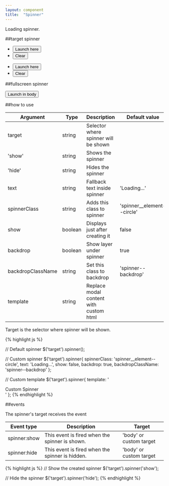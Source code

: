 ```yaml
---
layout: component
title:  "Spinner"
---
```


Loading spinner.

##target spinner

<div class="penguin-example penguin-example--margin">
    <div class="grid grid--2col">
        <div class="grid__item">
            <div class="demo demo--a demo--spinner">
            </div>
            <ul class="btn-group">
                <li><button class="btn btn--primary btn--spinner-demo--a">Launch here</button></li>
                <li><button class="btn btn--primary btn--spinner-clear-a">Clear</button></li>
            </ul>
        </div>
        <div class="grid__item">
            <div class="demo demo--b demo--spinner">
            </div>
            <ul class="btn-group">
                <li><button class="btn btn--primary btn--spinner-demo--b">Launch here</button></li>
                <li><button class="btn btn--primary btn--spinner-clear-b">Clear</button></li>
            </ul>
        </div>
    </div>
</div>


##fullscreen spinner

<div class="penguin-example penguin-example--margin">
	<button class="btn btn--primary btn--spinner-body">Launch in body</button>
</div>





##how to use

| Argument          | Type    | Description                            | Default value              |
|-------------------|---------|----------------------------------------|----------------------------|
| target            | string  | Selector where spinner will be shown   |                            |
| 'show'            | string  | Shows the spinner                      |                            |
| 'hide'            | string  | Hides the spinner                      |                            |
| text              | string  | Fallback text inside spinner           | 'Loading...'               |
| spinnerClass      | string  | Adds this class to spinner             | 'spinner__element--circle' |
| show              | boolean | Displays just after creating it        | false                      |
| backdrop          | boolean | Show layer under spinner               | true                       |
| backdropClassName | string  | Set this class to backdrop             | 'spinner--backdrop'        |
| template          | string  | Replace modal content with custom html |                            |


Target is the selector where spinner will be shown.

{% highlight js %}

// Default spinner
$('target').spinner();

// Custom spinner
$('target').spinner{
    spinnerClass: 'spinner__element--circle',
    text: 'Loading...',
    show: false,
    backdrop: true,
    backdropClassName: 'spinner--backdrop'
};

// Custom template
$('target').spinner{
    template: '<div>Custom Spinner</div>'
};
{% endhighlight %}



##events

The spinner's target receives the event

| Event type   | Description                                     | Target                  |
|--------------|-------------------------------------------------|-------------------------|
| spinner:show | This event is fired when the spinner is shown.  | 'body' or custom target |
| spinner:hide | This event is fired when the spinner is hidden. | 'body' or custom target |




{% highlight js %}
// Show the created spinner
$('target').spinner('show');

// Hide the spinner
$('target').spinner('hide');
{% endhighlight %}
